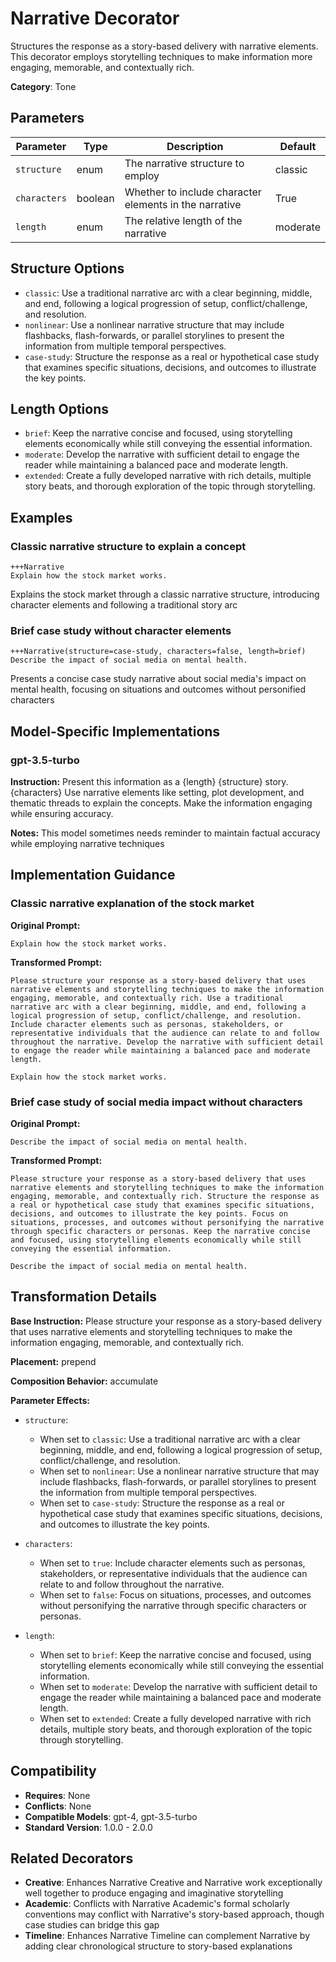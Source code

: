 # Narrative Decorator

Structures the response as a story-based delivery with narrative elements. This decorator employs storytelling techniques to make information more engaging, memorable, and contextually rich.

**Category**: Tone

## Parameters

| Parameter | Type | Description | Default |
|-----------|------|-------------|--------|
| `structure` | enum | The narrative structure to employ | classic |
| `characters` | boolean | Whether to include character elements in the narrative | True |
| `length` | enum | The relative length of the narrative | moderate |

## Structure Options

- `classic`: Use a traditional narrative arc with a clear beginning, middle, and end, following a logical progression of setup, conflict/challenge, and resolution.
- `nonlinear`: Use a nonlinear narrative structure that may include flashbacks, flash-forwards, or parallel storylines to present the information from multiple temporal perspectives.
- `case-study`: Structure the response as a real or hypothetical case study that examines specific situations, decisions, and outcomes to illustrate the key points.

## Length Options

- `brief`: Keep the narrative concise and focused, using storytelling elements economically while still conveying the essential information.
- `moderate`: Develop the narrative with sufficient detail to engage the reader while maintaining a balanced pace and moderate length.
- `extended`: Create a fully developed narrative with rich details, multiple story beats, and thorough exploration of the topic through storytelling.

## Examples

### Classic narrative structure to explain a concept

```
+++Narrative
Explain how the stock market works.
```

Explains the stock market through a classic narrative structure, introducing character elements and following a traditional story arc

### Brief case study without character elements

```
+++Narrative(structure=case-study, characters=false, length=brief)
Describe the impact of social media on mental health.
```

Presents a concise case study narrative about social media's impact on mental health, focusing on situations and outcomes without personified characters

## Model-Specific Implementations

### gpt-3.5-turbo

**Instruction:** Present this information as a {length} {structure} story. {characters} Use narrative elements like setting, plot development, and thematic threads to explain the concepts. Make the information engaging while ensuring accuracy.

**Notes:** This model sometimes needs reminder to maintain factual accuracy while employing narrative techniques


## Implementation Guidance

### Classic narrative explanation of the stock market

**Original Prompt:**
```
Explain how the stock market works.
```

**Transformed Prompt:**
```
Please structure your response as a story-based delivery that uses narrative elements and storytelling techniques to make the information engaging, memorable, and contextually rich. Use a traditional narrative arc with a clear beginning, middle, and end, following a logical progression of setup, conflict/challenge, and resolution. Include character elements such as personas, stakeholders, or representative individuals that the audience can relate to and follow throughout the narrative. Develop the narrative with sufficient detail to engage the reader while maintaining a balanced pace and moderate length.

Explain how the stock market works.
```

### Brief case study of social media impact without characters

**Original Prompt:**
```
Describe the impact of social media on mental health.
```

**Transformed Prompt:**
```
Please structure your response as a story-based delivery that uses narrative elements and storytelling techniques to make the information engaging, memorable, and contextually rich. Structure the response as a real or hypothetical case study that examines specific situations, decisions, and outcomes to illustrate the key points. Focus on situations, processes, and outcomes without personifying the narrative through specific characters or personas. Keep the narrative concise and focused, using storytelling elements economically while still conveying the essential information.

Describe the impact of social media on mental health.
```

## Transformation Details

**Base Instruction:** Please structure your response as a story-based delivery that uses narrative elements and storytelling techniques to make the information engaging, memorable, and contextually rich.

**Placement:** prepend

**Composition Behavior:** accumulate

**Parameter Effects:**

- `structure`:
  - When set to `classic`: Use a traditional narrative arc with a clear beginning, middle, and end, following a logical progression of setup, conflict/challenge, and resolution.
  - When set to `nonlinear`: Use a nonlinear narrative structure that may include flashbacks, flash-forwards, or parallel storylines to present the information from multiple temporal perspectives.
  - When set to `case-study`: Structure the response as a real or hypothetical case study that examines specific situations, decisions, and outcomes to illustrate the key points.

- `characters`:
  - When set to `true`: Include character elements such as personas, stakeholders, or representative individuals that the audience can relate to and follow throughout the narrative.
  - When set to `false`: Focus on situations, processes, and outcomes without personifying the narrative through specific characters or personas.

- `length`:
  - When set to `brief`: Keep the narrative concise and focused, using storytelling elements economically while still conveying the essential information.
  - When set to `moderate`: Develop the narrative with sufficient detail to engage the reader while maintaining a balanced pace and moderate length.
  - When set to `extended`: Create a fully developed narrative with rich details, multiple story beats, and thorough exploration of the topic through storytelling.

## Compatibility

- **Requires**: None
- **Conflicts**: None
- **Compatible Models**: gpt-4, gpt-3.5-turbo
- **Standard Version**: 1.0.0 - 2.0.0

## Related Decorators

- **Creative**: Enhances Narrative Creative and Narrative work exceptionally well together to produce engaging and imaginative storytelling
- **Academic**: Conflicts with Narrative Academic's formal scholarly conventions may conflict with Narrative's story-based approach, though case studies can bridge this gap
- **Timeline**: Enhances Narrative Timeline can complement Narrative by adding clear chronological structure to story-based explanations
